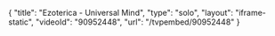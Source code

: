 {
    "title": "Ezoterica - Universal Mind",
    "type": "solo",
    "layout": "iframe-static",
    "videoId": "90952448",
    "url": "\/tvpembed\/90952448"
}